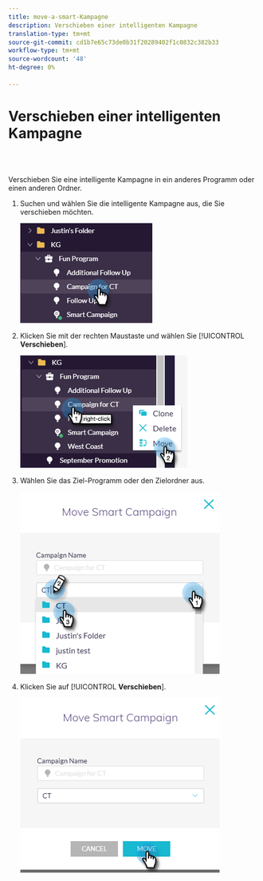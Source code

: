 ```yaml
---
title: move-a-smart-Kampagne
description: Verschieben einer intelligenten Kampagne
translation-type: tm+mt
source-git-commit: cd1b7e65c73de0b31f20289402f1c0832c382b33
workflow-type: tm+mt
source-wordcount: '48'
ht-degree: 0%

---
```



# Verschieben einer intelligenten Kampagne

<br> 

Verschieben Sie eine intelligente Kampagne in ein anderes Programm oder einen anderen Ordner.

1. Suchen und wählen Sie die intelligente Kampagne aus, die Sie verschieben möchten.

   ![Bild eins](/help/sky/assets/smart-campaigns/move-a-smart-campaign/move-a-smart-campaign-1.png)

1. Klicken Sie mit der rechten Maustaste und wählen Sie [!UICONTROL **Verschieben**].

   ![Bild zwei](/help/sky/assets/smart-campaigns/move-a-smart-campaign/move-a-smart-campaign-2.png)

1. Wählen Sie das Ziel-Programm oder den Zielordner aus.

   ![Bild drei](/help/sky/assets/smart-campaigns/move-a-smart-campaign/move-a-smart-campaign-3.png)

1. Klicken Sie auf [!UICONTROL **Verschieben**].

   ![Bild vier](/help/sky/assets/smart-campaigns/move-a-smart-campaign/move-a-smart-campaign-4.png)
